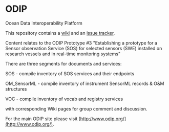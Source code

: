 ODIP
====

Ocean Data Interoperability Platform

This repository contains a [wiki](https://github.com/aodn/ODIP/wiki) and an [issue tracker](https://github.com/aodn/ODIP/issues).


Content relates to the ODIP Prototype #3 
"Establishing a prototype for a Sensor observation Service (SOS) for selected sensors (SWE) installed on research vessels and in real-time monitoring systems"

There are three segments for documents and services:

SOS - compile inventory of SOS services and their endpoints

OM_SensorML - compile inventory of instrument SensorML records & O&M structures

VOC - compile inventory of vocab and registry services

with corresponding Wiki pages for group comment and discussion.

For the main ODIP site please visit [http://www.odip.org/](http://www.odip.org/).
